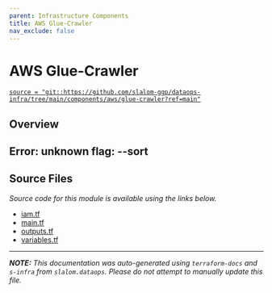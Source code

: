 ```yaml
---
parent: Infrastructure Components
title: AWS Glue-Crawler
nav_exclude: false
---
```

# AWS Glue-Crawler

[`source = "git::https://github.com/slalom-ggp/dataops-infra/tree/main/components/aws/glue-crawler?ref=main"`](https://github.com/slalom-ggp/dataops-infra/tree/main/components/aws/glue-crawler)

## Overview


Error: unknown flag: --sort
---------------------

## Source Files

_Source code for this module is available using the links below._

* [iam.tf](https://github.com/slalom-ggp/dataops-infra/tree/main//components/aws/glue-crawler/iam.tf)
* [main.tf](https://github.com/slalom-ggp/dataops-infra/tree/main//components/aws/glue-crawler/main.tf)
* [outputs.tf](https://github.com/slalom-ggp/dataops-infra/tree/main//components/aws/glue-crawler/outputs.tf)
* [variables.tf](https://github.com/slalom-ggp/dataops-infra/tree/main//components/aws/glue-crawler/variables.tf)

---------------------

_**NOTE:** This documentation was auto-generated using
`terraform-docs` and `s-infra` from `slalom.dataops`.
Please do not attempt to manually update this file._
